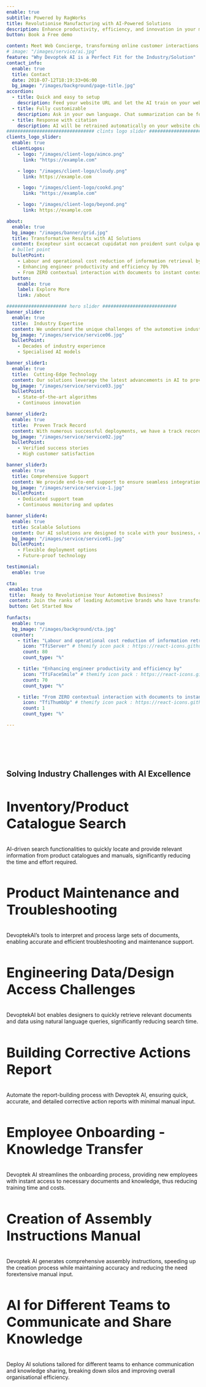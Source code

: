 ```yaml
---
enable: true
subtitle: Powered by RagWorks
title: Revolutionise Manufacturing with AI-Powered Solutions
description: Enhance productivity, efficiency, and innovation in your manufacturing and automotive processes with our state-of-the-art AI solutions tailored to meet industry-specific needs.
button: Book a Free demo

content: Meet Web Concierge, transforming online customer interactions with its advanced website bot, powered by RagWorks technology.
# image: "/images/service/ai.jpg"
feature: "Why Devoptek AI is a Perfect Fit for the Industry/Solution"
contact_info:
  enable: true
  title: Contact
  date: 2018-07-12T18:19:33+06:00
  bg_image: "/images/background/page-title.jpg"
accordion:
  - title: Quick and easy to setup
    description: Feed your website URL and let the AI train on your website. Then embed the AI bot in your website.
  - title: Fully customizable
    description: Ask in your own language. Chat summarization can be forwarded to your sales/marketing teams.
  - title: Response with citation
    description: AI will be retrained automatically on your website changes and AI will answer with the accurate citation on your website.
################################ clints logo slider ################################
clients_logo_slider:
  enable: true
  clientLogos:
    - logo: "/images/client-logo/aimco.png"
      link: "https://example.com"

    - logo: "/images/client-logo/cloudy.png"
      link: https://example.com

    - logo: "/images/client-logo/cookd.png"
      link: "https://example.com"

    - logo: "/images/client-logo/beyond.png"
      link: https://example.com

about:
  enable: true
  bg_image: "/images/banner/grid.jpg"
  title: Transformative Results with AI Solutions
  content: Excepteur sint occaecat cupidatat non proident sunt culpa qui officia deserunt mollit anim id est laborum.
  # bullet point
  bulletPoint:
    - Labour and operational cost reduction of information retrieval by 80%
    - Enhancing engineer productivity and efficiency by 70%
    - From ZERO contextual interaction with documents to instant contextual response
  button:
    enable: true
    label: Explore More
    link: /about

###################### hero slider ###########################
banner_slider:
  enable: true
  title:  Industry Expertise
  content: We understand the unique challenges of the automotive industries and offer tailored solutions to address them effectively.
  bg_image: "/images/service/service06.jpg"
  bulletPoint:
    - Decades of industry experience
    - Specialised AI models

banner_slider1:
  enable: true
  title:  Cutting-Edge Technology
  content: Our solutions leverage the latest advancements in AI to provide superior performance and reliability.
  bg_image: "/images/service/service03.jpg"
  bulletPoint:
    - State-of-the-art algorithms
    - Continuous innovation

banner_slider2:
  enable: true
  title:  Proven Track Record
  content: With numerous successful deployments, we have a track record of delivering tangible results.
  bg_image: "/images/service/service02.jpg"
  bulletPoint:
    - Verified success stories
    - High customer satisfaction

banner_slider3:
  enable: true
  title: Comprehensive Support
  content: We provide end-to-end support to ensure seamless integration and ongoing optimization of our AI solutions.
  bg_image: "/images/service/service-1.jpg"
  bulletPoint:
    - Dedicated support team
    - Continuous monitoring and updates

banner_slider4:
  enable: true
  title: Scalable Solutions
  content: Our AI solutions are designed to scale with your business, ensuring they grow and adapt as your needs evolve.
  bg_image: "/images/service/service01.jpg"
  bulletPoint:
    - Flexible deployment options
    - Future-proof technology

testimonial:
  enable: true

cta:
 enable: true
 title:  Ready to Revolutionise Your Automotive Business?
 content: Join the ranks of leading Automotive brands who have transformed their operations with AI. Get started today and see the difference for yourself.
 button: Get Started Now
 
funfacts:
  enable: true
  bg_image: "/images/background/cta.jpg"
  counter:
    - title: "Labour and operational cost reduction of information retrieval by "
      icon: "TfiServer" # themify icon pack : https://react-icons.github.io/react-icons/icons/tfi/
      count: 80
      count_type: "%"

    - title: "Enhancing engineer productivity and efficiency by"
      icon: "TfiFaceSmile" # themify icon pack : https://react-icons.github.io/react-icons/icons/tfi/
      count: 70
      count_type: "%"

    - title: "From ZERO contextual interaction with documents to instant contextual response"
      icon: "TfiThumbUp" # themify icon pack : https://react-icons.github.io/react-icons/icons/tfi/
      count: 1
      count_type: "%"

---
```


<section class="section">
<h2 class="text-center text-black md:text-4xl text-2xl m-0 md:pb-16 pb-8" id="use-cases">Solving Industry Challenges with AI Excellence</h2>
<div class="container overlay-content">
<div class="row">
<div class="lg:col-4  ">
<div class="rounded-lg shadow-xl grid place-content-center h-5/6 mb-5 p-5">

<h3 class="text-xl text-black">Inventory/Product Catalogue Search</h3>

AI-driven search functionalities to quickly locate and provide relevant information from product catalogues and manuals, significantly reducing the time and effort required.


</div>
</div>
<div class="lg:col-4 ">
<div class="rounded-lg shadow-xl grid place-content-center h-5/6 mb-5 p-5">

<h3 class="text-xl text-black">Product Maintenance and Troubleshooting</h3>

 DevoptekAI’s  tools to interpret and process large sets of documents, enabling accurate and efficient troubleshooting and maintenance support.


</div>
</div>
<div class="lg:col-4  ">
<div class="rounded-lg shadow-xl grid place-content-center h-5/6 mb-5 p-5">

<h3 class="text-xl text-black">Engineering Data/Design Access Challenges</h3>

DevoptekAI bot enables designers to quickly retrieve relevant documents and data using natural language queries, significantly reducing search time.


</div>
</div>


<div class="lg:col-4 ml-auto   ">
<div class="rounded-lg shadow-xl grid place-content-center h-5/6 mb-5 p-5">

<h3 class="text-xl text-black">Building Corrective Actions Report</h3>

Automate the report-building process with Devoptek AI, ensuring quick, accurate, and detailed corrective action reports with minimal manual input.


</div>
</div>
<div class="lg:col-4 ml-auto   ">
<div class="rounded-lg shadow-xl grid place-content-center h-5/6 mb-5 p-5">

<h3 class="text-xl text-black">Employee Onboarding - Knowledge Transfer</h3>

Devoptek AI streamlines the onboarding process, providing new employees with instant access to necessary documents and knowledge, thus reducing training time and costs.


</div>
</div>
<div class="lg:col-4 ml-auto   ">
<div class="rounded-lg shadow-xl grid place-content-center h-5/6 mb-5 p-5">

<h3 class="text-xl text-black">Creation of Assembly Instructions Manual</h3>

Devoptek AI generates comprehensive assembly instructions, speeding up the creation process while maintaining accuracy and reducing the need forextensive manual input.



</div>
</div>
<div class="lg:col-4  mb-0  ">
<div class="rounded-lg shadow-xl grid place-content-center h-5/6 p-5">
 
<h3 class="text-xl text-black">AI for Different Teams to Communicate and Share Knowledge</h3>

Deploy AI solutions tailored for different teams to enhance communication and knowledge sharing, breaking down silos and improving overall organisational efficiency.


</div>
</div>
</div>
</div>
</section>
 


<style>
h4{
      font-size: 22px;
}
h3{
  font-size: 36px;
}

.content .list-content {
    padding-left: 2.5rem !important;
}

.check {
    color: #00bf52;
    width:30px;
    height:30px;
    margin:auto;
}
    .section {
        padding-top: 4rem;
        padding-bottom: 4rem;
    }
.xmark {
    color: #f00;
    width:30px;
    height:30px;
      margin:auto;
}
#we-are-exceptional{
  margin-top:40px !important;
}
.content ul li::before {
    background-size: 100% !important;
    }
    #features,#benefits,#we-are-exceptional{
      text-align:center;
    }
    b{
      font-size: 17px !important;
    }
    .test span,.test .separator{
      display:none;
    }
    #offgrid-ai{
         text-align: center;
    }
     @media(max-width:600px){
       th,td{
        padding: 5px !important;
       }
       td,th{
        font-size:12px !important;
       }
       .section {
    padding-top: 2rem;
    padding-bottom: 2rem;
}
    }
</style>
